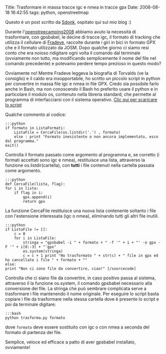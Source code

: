Title: Trasformare in massa tracce igc e nmea in tracce gpx
Date:  2008-08-18 16:42:55
tags: python, openstreetmap

Questo è un post scritto da [Sdonk][4], ospitato qui sul mio blog :)

Durante l'[openstreecamping2008][1] abbiamo avuto
la necessità di trasformare, con gpsbabel, le decine di tracce igc, il formato
di tracking che utilizza il cellulare di [Fradeve][2], raccolte durante i giri
in bici in formato GPX che e il formato utilizzato da JOSM. Dopo qualche
giorno ci siamo resi conto che era noioso ridigitare ogni volta il comando dal
terminale (ovviamente non tutto, ma modificando semplicemente il nome del file
nel comando precedente) e potevamo perdere tempo prezioso in questo modo?


Ovviamente no! Mentre Fradeve leggeva la biografia di Torvalds (ve la
consiglio) e il caldo era insopportabile, ho scritto un piccolo script in
python per convertire in massa file igc e nmea in file GPX. Credo sia
possibile farlo anche in Bash, ma non conoscendo il Bash ho preferito usare il
python e in particolare il modulo os, contenuto nella libreria standard, che
permette al programma di interfacciarsi con il sistema operativo. [Clic qui
per scaricare lo script][3]

Qualche commento al codice:

    :::python
    if formato in ListaFormati:
        ListaFile = CercaFile(os.listdir('.') , formato)
        else : print "Formato inesistente o non ancora implementato, esco dal programma."
    exit()

Controlla il formato passato come argomento al programma e, se corretto (i formati
accettati sono igc e nmea), restituisce una lista, attraverso la funzione
os.listdir(cartella), con **tutti** i file contenuti nella cartella passata
come argomento. 

    :::python
    def CercaFile(lista, flag):
    for i in lista:
        if flag in i:
            gpx.append(i)
            return gpx


La funzione CercaFile restituisce una nuova lista contenente soltanto i file con
l'estensione interessata (igc o nmea), eliminando tutti gli altri file
inutili.

    :::python
    if ListaFile != []:
        c = 0
        for i in ListaFile:
            stringa = "gpsbabel -i " + formato + " -f '" + i + "' -o gpx -F '" + i[0:-3] + "'gpx"
            os.system(stringa)
            c = c + 1 print "Ho trasformato " + str(c) + " file in gpx ed ho cancellato i file " + formato + ""
    else:
    print "Non ci sono file da convertire, ciao!" [/sourcecode]

Controlla che ci siano
file da convertire, in caso positivo passa al sistema, attraverso il la
funzione os.system, il comando gpsbabel necessario alla conversione dei file.
La stringa che può sembrare complicata serve a trasformare i file mantenendo
il nome originale. Per eseguire lo script basta copiare i file da trasformare
nella stessa cartella dove è presente lo script e poi da terminale digitare:

    :::bash
	python trasforma.py formato

dove `formato` deve essere sostituito con igc o con nmea a seconda del formato
di partenza dei file.

Semplice, veloce ed efficace a patto di aver gpsbabel
installato, ovviamente!

   [1]: http://blog.sdonk.org/2008/08/trasformare-in-massa-tracce-igc-e-nmea-in-tracce-gpx/

   [2]: http://www.fradeve.org

   [3]: http://www.blog.sdonk.org/wp-content/uploads/trasforma.py

   [4]: http://www.sdonk.org/
